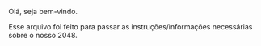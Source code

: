 Olá, seja bem-vindo.

Esse arquivo foi feito para passar as instruções/informações necessárias
sobre o nosso 2048.